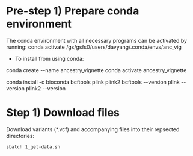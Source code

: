 # Pre-step 1) Prepare conda environment
The conda environment with all necessary programs can be activated by running:
conda activate /gs/gsfs0/users/davyang/.conda/envs/anc_vig

* To install from using conda:

conda create --name ancestry_vignette
conda activate ancestry_vignette

conda install -c bioconda bcftools plink plink2
bcftools --version
plink --version
plink2 --version

# Step 1) Download files 
Download variants (*.vcf) and accompanying files into their repsected directories:
```bash
sbatch 1_get-data.sh
```
